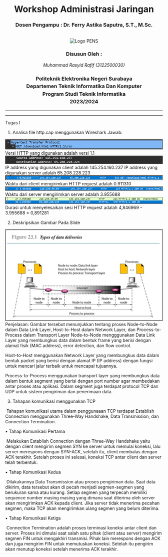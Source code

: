 <div align="center">
  <h1 class="text-align: center;font-weight: bold"><h1>Workshop Administrasi Jaringan</h1>
  <h3 class="text-align: center;">Dosen Pengampu : Dr. Ferry Astika Saputra, S.T., M.Sc.</h3>
</div>
<br />
<div align="center">
  <img src="https://upload.wikimedia.org/wikipedia/id/4/44/Logo_PENS.png" alt="Logo PENS">
  <div align="center">
  <h3 style="text-align: center;">Disusun Oleh :</h3>
 <p style="text-align: center;">
    <em>Muhammad Rasyid Rafif (3122500030)</em>
  </p>
</div>

<h3 style="text-align: center;line-height: 1.5">Politeknik Elektronika Negeri Surabaya<br>Departemen Teknik Informatika Dan Komputer<br>Program Studi Teknik Informatika<br>2023/2024</h3>
  <hr><hr>
</div>

Tugas I
1.	Analisa file http.cap menggunakan Wireshark 
Jawab:
<img src="assets/1.png" alt="1">
Versi HTTP yang digunakan adalah versi 1.1
<img src="assets/2.png" alt="2">
IP address yang digunakan client adalah 145.254.160.237
IP address yang digunakan server adalah 65.208.228.223
<img src="assets/3.png" alt="3">
Waktu dari client mengirimkan HTTP request adalah 0.911310
<img src="assets/4.png" alt="4">
Waktu dari server mengirimkan server adalah 3.955688
<img src="assets/5.png" alt="5">
Durasi untuk menyelesaikan sesi HTTP request adalah 4,846969 - 3.955688 = 0,891281



2.  Deskripsikan Gambar Pada Slide
<img src="assets/6.png" alt="6">
Penjelasan: Gambar tersebut menunjukkan tentang proses Node-to-Node dalam Data Link Layer, Host-to-Host dalam Network Layer, dan Process-to-Process dalam Transport Layer
Node-to-Node mengggunakan Data Link Layer yang membungkus data dalam bentuk frame yang berisi dengan alamat fisik (MAC address), error detection, dan flow control.

Host-to-Host menggunakan Network Layer yang membungkus data dalam bentuk packet yang berisi dengan alamat IP (IP address) dengan fungsi untuk mencari jalur terbaik untuk mencapai tujuannya.

Process-to-Process menggunakan transport layer yang membungkus data dalam bentuk segment yang berisi dengan port number agar membedakan antar proses atau aplikasi. Dalam segment juga terdapat protocol TCP dan UDP untuk sistem pengiriman dan penerimaan data. 



3.	Tahapan komunikasi menggunakan TCP

&nbsp;Tahapan komunikasi utama dalam penggunaaan TCP terdapat Establish Connection menggunakan Three-Way Handshake, Data Transmission, dan Connection Termination.


•	Tahap Komunikasi Pertama

&nbsp;Melakukan Establish Connection dengan Three-Way Handshake yaitu dengan client mengirim segmen SYN ke server untuk memulai koneksi, lalu server merespons dengan SYN-ACK, setelah itu, client membalas dengan ACK terakhir. Setelah proses ini selesai, koneksi TCP antar client dan server telah terbentuk.
 
•	Tahap Komunikasi Kedua 


&nbsp;Dilakukannya Data Transmission atau proses pengiriman data. Saat data dikirim, data tersebut akan di pecah menjadi segmen-segmen yang berukuran sama atau kurang. Setiap segmen yang terpecah memiliki sequence number masing masing yang dimana saat diterima oleh server akan mengirimkan ACK kepada client. Jika server tidak menerima pecahan segmen, maka TCP akan mengirimkan ulang segmen yang belum diterima.

•	Tahap Komunikasi Ketiga 


&nbsp;Connection Termination adalah proses terminasi koneksi antar client dan server. Proses ini dimulai saat salah satu pihak (client atau server) mengirim segmen FIN untuk mengakhiri transmisi. Pihak lain merespons dengan ACK dan juga mengirim FIN untuk memutuskan koneksi. Setelah itu pengirim akan menutup koneksi setelah menerima ACK terakhir.



